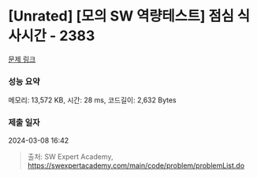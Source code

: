 # [Unrated] [모의 SW 역량테스트] 점심 식사시간 - 2383 

[문제 링크](https://swexpertacademy.com/main/code/problem/problemDetail.do?contestProbId=AV5-BEE6AK0DFAVl) 

### 성능 요약

메모리: 13,572 KB, 시간: 28 ms, 코드길이: 2,632 Bytes

### 제출 일자

2024-03-08 16:42



> 출처: SW Expert Academy, https://swexpertacademy.com/main/code/problem/problemList.do